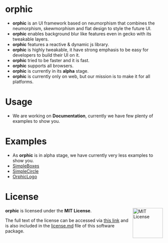 # orphic

- **orphic** is an UI framework based on neumorphism that combines the neumorphism, skewmorphism and flat design to style the future UI.
- **orphic** enables background blur like features even in gecko with its tweakable layers.
- **orphic** features a reactive & dynamic js library.
- **orphic** is highly tweakable, it have strong emphasis to be easy for developers to build their UI on it.
- **orphic** tried to be faster and it is fast.
- **orphic** supports all browsers.
- **orphic** is currently in its **alpha** stage.
- **orphic** is currently only on web, but our mission is to make it for all platforms.

# Usage
- We are working on **Documentation**, currently we have few plenty of examples to show you.

# Examples
- As **orphic** is in alpha stage, we have currently very less examples to show you.
- [SimpleBoxes](docs/test.html)
- [SimpleCircle](docs/test2.html)
- [OrphicLogo](docs/o.html)

# License
<a href="https://opensource.org/licenses/MIT">
  <img align="right" height="96" alt="MIT License" src="manual/mit-license.png" />
</a>

**orphic** is licensed under the **MIT License**.

The full text of the license can be accessed via [this link](https://opensource.org/licenses/MIT) and is also included in the [license.md](license.md) file of this software package.
